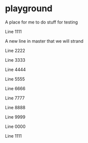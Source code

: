 # playground

A place for me to do stuff for testing

Line 1111

A new line in master that we will strand

Line 2222

Line 3333

Line 4444

Line 5555

Line 6666

Line 7777

Line 8888

Line 9999

Line 0000

Line 1111


